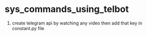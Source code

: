 # sys_commands_using_telbot


1) create telegram api by watching any video then add that key in constant.py file



